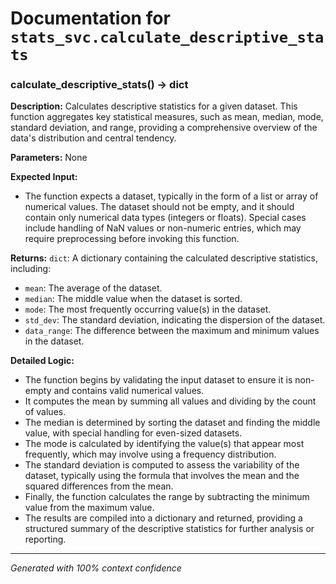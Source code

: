 # Documentation for `stats_svc.calculate_descriptive_stats`

### calculate_descriptive_stats() -> dict

**Description:**
Calculates descriptive statistics for a given dataset. This function aggregates key statistical measures, such as mean, median, mode, standard deviation, and range, providing a comprehensive overview of the data's distribution and central tendency.

**Parameters:**
None

**Expected Input:**
- The function expects a dataset, typically in the form of a list or array of numerical values. The dataset should not be empty, and it should contain only numerical data types (integers or floats). Special cases include handling of NaN values or non-numeric entries, which may require preprocessing before invoking this function.

**Returns:**
`dict`: A dictionary containing the calculated descriptive statistics, including:
- `mean`: The average of the dataset.
- `median`: The middle value when the dataset is sorted.
- `mode`: The most frequently occurring value(s) in the dataset.
- `std_dev`: The standard deviation, indicating the dispersion of the dataset.
- `data_range`: The difference between the maximum and minimum values in the dataset.

**Detailed Logic:**
- The function begins by validating the input dataset to ensure it is non-empty and contains valid numerical values.
- It computes the mean by summing all values and dividing by the count of values.
- The median is determined by sorting the dataset and finding the middle value, with special handling for even-sized datasets.
- The mode is calculated by identifying the value(s) that appear most frequently, which may involve using a frequency distribution.
- The standard deviation is computed to assess the variability of the dataset, typically using the formula that involves the mean and the squared differences from the mean.
- Finally, the function calculates the range by subtracting the minimum value from the maximum value.
- The results are compiled into a dictionary and returned, providing a structured summary of the descriptive statistics for further analysis or reporting.

---
*Generated with 100% context confidence*
